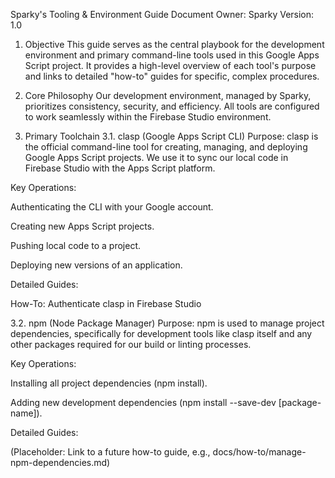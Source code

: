 Sparky's Tooling & Environment Guide
Document Owner: Sparky
Version: 1.0

1. Objective
This guide serves as the central playbook for the development environment and primary command-line tools used in this Google Apps Script project. It provides a high-level overview of each tool's purpose and links to detailed "how-to" guides for specific, complex procedures.

2. Core Philosophy
Our development environment, managed by Sparky, prioritizes consistency, security, and efficiency. All tools are configured to work seamlessly within the Firebase Studio environment.

3. Primary Toolchain
3.1. clasp (Google Apps Script CLI)
Purpose: clasp is the official command-line tool for creating, managing, and deploying Google Apps Script projects. We use it to sync our local code in Firebase Studio with the Apps Script platform.

Key Operations:

Authenticating the CLI with your Google account.

Creating new Apps Script projects.

Pushing local code to a project.

Deploying new versions of an application.

Detailed Guides:

How-To: Authenticate clasp in Firebase Studio

3.2. npm (Node Package Manager)
Purpose: npm is used to manage project dependencies, specifically for development tools like clasp itself and any other packages required for our build or linting processes.

Key Operations:

Installing all project dependencies (npm install).

Adding new development dependencies (npm install --save-dev [package-name]).

Detailed Guides:

(Placeholder: Link to a future how-to guide, e.g., docs/how-to/manage-npm-dependencies.md)